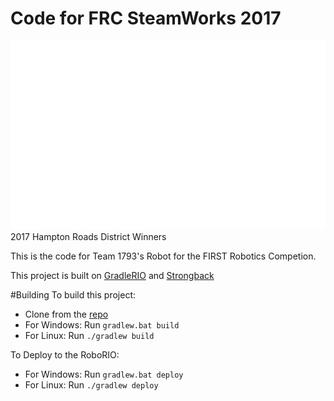 # Code for FRC SteamWorks 2017

<link rel="style" href="https://raw.githubusercontent.com/ErikBoesen/banners.css/master/banners.css">
<div class="banner"><img src="first.svg">2017 Hampton Roads District Winners</div>


This is the code for Team 1793's Robot for the FIRST Robotics Competion.

This project is built on [GradleRIO](https://github.com/Open-RIO/GradleRIO) and [Strongback](https://github.com/strongback/strongback-java)

#Building
To build this project:
 * Clone from the [repo](https://github.com/NorviewFIRSTRobotics/FRCSteamWorks2017/)
 * For Windows: Run `gradlew.bat build`
 * For Linux: Run `./gradlew build`
 
 
To Deploy to the RoboRIO:
 * For Windows: Run `gradlew.bat deploy`
 * For Linux: Run `./gradlew deploy`
